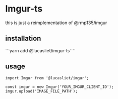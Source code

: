 # Imgur-ts
this is just a reimplementation of @rmp135/imgur

## installation
```yarn add @lucasliet/imgur-ts````

## usage

```TS
import Imgur from '@lucasliet/imgur';

const imgur = new Imgur('YOUR_IMGUR_CLIENT_ID');
imgur.upload('IMAGE_FILE_PATH');
```
